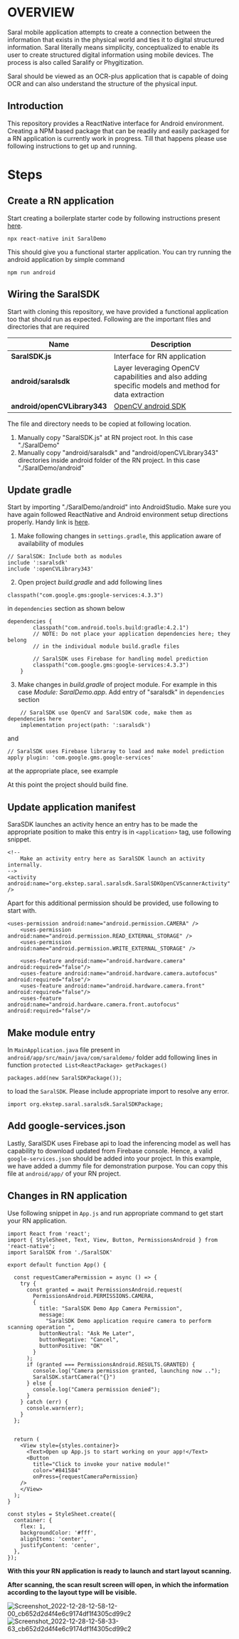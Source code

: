 # OVERVIEW
Saral mobile application attempts to create a connection between the information that exists in the physical world and ties it to digital structured information. Saral literally means simplicity, conceptualized to enable its user to create structured digital information using mobile devices. The process is also called Saralify or Phygitization. 

Saral should be viewed as an OCR-plus application that is capable of doing OCR and can also understand the structure of the physical input.

## Introduction
This repository provides a ReactNative interface for Android environment. Creating a NPM based package that can be readily and easily packaged for a RN application is currently work in progress. Till that happens please use following instructions to get up and running.
# Steps
## Create a RN application
Start creating a boilerplate starter code by following instructions present [here](https://reactnative.dev/docs/environment-setup#creating-a-new-application).
```
npx react-native init SaralDemo
```
This should give you a functional starter application. You can try running the android application by simple command
```
npm run android
```

## Wiring the SaralSDK
Start with cloning this repository, we have provided a functional application too that should run as expected. Following are the important files and directories that are required

| Name | Description |
| ----------- | ----------- |
| **SaralSDK.js** | Interface for RN application |
| **android/saralsdk** | Layer leveraging OpenCV capabilities and also adding specific models and method for data extraction |
| **android/openCVLibrary343** | [OpenCV android SDK](https://sourceforge.net/projects/opencvlibrary/files/opencv-android/) |


The file and directory needs to be copied at following location.

1. Manually copy "SaralSDK.js" at RN project root. In this case "./SaralDemo"
2. Manually copy "android/saralsdk" and "android/openCVLibrary343" directories inside android folder of the RN project. In this case "./SaralDemo/android"

## Update gradle
Start by importing "./SaralDemo/android" into AndroidStudio. Make sure you have again followed ReactNative and Android environment setup directions properly. Handy link is [here](https://reactnative.dev/docs/environment-setup).

1. Make following changes in `settings.gradle`, this application aware of availability of modules
```
// SaralSDK: Include both as modules
include ':saralsdk'
include ':openCVLibrary343'
```

2. Open project *build.gradle* and add following lines 
```
classpath("com.google.gms:google-services:4.3.3")
```
in `dependencies` section as shown below

```
dependencies {
        classpath("com.android.tools.build:gradle:4.2.1")
        // NOTE: Do not place your application dependencies here; they belong
        // in the individual module build.gradle files

        // SaralSDK uses Firebase for handling model prediction
        classpath("com.google.gms:google-services:4.3.3")
    }
```

3. Make changes in *build.gradle* of project module. For example in this case *Module: SaralDemo.app*. Add entry of "saralsdk" in `dependencies` section
```
    // SaralSDK use OpenCV and SaralSDK code, make them as dependencies here
    implementation project(path: ':saralsdk')
```
and

```
// SaralSDK uses Firebase libraray to load and make model prediction
apply plugin: 'com.google.gms.google-services'
```
at the appropriate place, see example

At this point the project should build fine.

## Update application manifest
SaraSDK launches an activity hence an entry has to be made the appropriate position to make this entry is in `<application>` tag, use following snippet.

```
<!--
    Make an activity entry here as SaralSDK launch an activity internally.
-->
<activity android:name="org.ekstep.saral.saralsdk.SaralSDKOpenCVScannerActivity" />
```
Apart for this additional permission should be provided, use following to start with.

```
<uses-permission android:name="android.permission.CAMERA" />
    <uses-permission android:name="android.permission.READ_EXTERNAL_STORAGE" />
    <uses-permission android:name="android.permission.WRITE_EXTERNAL_STORAGE" />

    <uses-feature android:name="android.hardware.camera" android:required="false"/>
    <uses-feature android:name="android.hardware.camera.autofocus" android:required="false"/>
    <uses-feature android:name="android.hardware.camera.front" android:required="false"/>
    <uses-feature android:name="android.hardware.camera.front.autofocus" android:required="false"/>
```

## Make module entry
In `MainApplication.java` file present in `android/app/src/main/java/com/saraldemo/` folder add following lines in function `protected List<ReactPackage> getPackages()`
```
packages.add(new SaralSDKPackage());
```
to load the `SaralSDK`. Please include appropriate import to resolve any error.
```
import org.ekstep.saral.saralsdk.SaralSDKPackage;
```

## Add google-services.json
Lastly, SaralSDK uses Firebase api to load the inferencing model as well has capability to download updated from Firebase console. Hence, a valid `google-services.json` should be added into your project. In this example, we have added a dummy file for demonstration purpose. You can copy this file at `android/app/` of your RN project.

## Changes in RN application
Use following snippet in `App.js` and run appropriate command to get start your RN application.

```
import React from 'react';
import { StyleSheet, Text, View, Button, PermissionsAndroid } from 'react-native';
import SaralSDK from './SaralSDK'

export default function App() {

  const requestCameraPermission = async () => {
    try {
      const granted = await PermissionsAndroid.request(
        PermissionsAndroid.PERMISSIONS.CAMERA,
        {
          title: "SaralSDK Demo App Camera Permission",
          message:
            "SaralSDK Demo application require camera to perform scanning operation ",
          buttonNeutral: "Ask Me Later",
          buttonNegative: "Cancel",
          buttonPositive: "OK"
        }
      );
      if (granted === PermissionsAndroid.RESULTS.GRANTED) {
        console.log("Camera permission granted, launching now ..");
        SaralSDK.startCamera("{}")
      } else {
        console.log("Camera permission denied");
      }
    } catch (err) {
      console.warn(err);
    }
  };

  
  return (
    <View style={styles.container}>
      <Text>Open up App.js to start working on your app!</Text>
      <Button
        title="Click to invoke your native module!"
        color="#841584"
        onPress={requestCameraPermission}
    />
    </View>
  );
}

const styles = StyleSheet.create({
  container: {
    flex: 1,
    backgroundColor: '#fff',
    alignItems: 'center',
    justifyContent: 'center',
  },
});

```

**With this your RN application is ready to launch and start layout scanning.**

**After scanning, the scan result screen will open, in which the information according to the layout type will be visible.**

![Screenshot_2022-12-28-12-58-12-00_cb652d2d4f4e6c9174df1f4305cd99c2](https://user-images.githubusercontent.com/91952702/209901827-5061ecfc-64ce-4dbe-8652-33f255592239.jpg)
![Screenshot_2022-12-28-12-58-33-63_cb652d2d4f4e6c9174df1f4305cd99c2](https://user-images.githubusercontent.com/91952702/209901840-d48f6b03-cb11-40c0-b7fd-5a9ec9087526.jpg)

